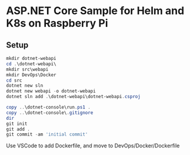 # ASP.NET Core Sample for Helm and K8s on Raspberry Pi

## Setup

```powershell
mkdir dotnet-webapi
cd .\dotnet-webapi\
mkdir src\webapi
mkdir DevOps\Docker
cd src
dotnet new sln
dotnet new webapi -o dotnet-webapi
dotnet sln add .\dotnet-webapi\dotnet-webapi.csproj
```

```powershell
copy ..\dotnet-console\run.ps1 .
copy ..\dotnet-console\.gitignore
dir
git init
git add .
git commit -am 'initial commit'
```

Use VSCode to add Dockerfile, and move to DevOps/Docker/Dockerfile
